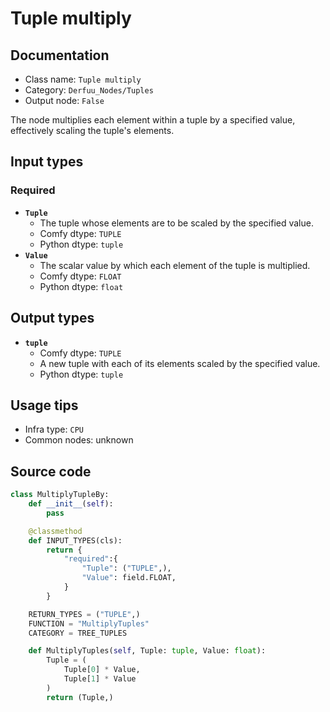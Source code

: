 # Tuple multiply
## Documentation
- Class name: `Tuple multiply`
- Category: `Derfuu_Nodes/Tuples`
- Output node: `False`

The node multiplies each element within a tuple by a specified value, effectively scaling the tuple's elements.
## Input types
### Required
- **`Tuple`**
    - The tuple whose elements are to be scaled by the specified value.
    - Comfy dtype: `TUPLE`
    - Python dtype: `tuple`
- **`Value`**
    - The scalar value by which each element of the tuple is multiplied.
    - Comfy dtype: `FLOAT`
    - Python dtype: `float`
## Output types
- **`tuple`**
    - Comfy dtype: `TUPLE`
    - A new tuple with each of its elements scaled by the specified value.
    - Python dtype: `tuple`
## Usage tips
- Infra type: `CPU`
- Common nodes: unknown


## Source code
```python
class MultiplyTupleBy:
    def __init__(self):
        pass

    @classmethod
    def INPUT_TYPES(cls):
        return {
            "required":{
                "Tuple": ("TUPLE",),
                "Value": field.FLOAT,
            }
        }

    RETURN_TYPES = ("TUPLE",)
    FUNCTION = "MultiplyTuples"
    CATEGORY = TREE_TUPLES

    def MultiplyTuples(self, Tuple: tuple, Value: float):
        Tuple = (
            Tuple[0] * Value,
            Tuple[1] * Value
        )
        return (Tuple,)

```
